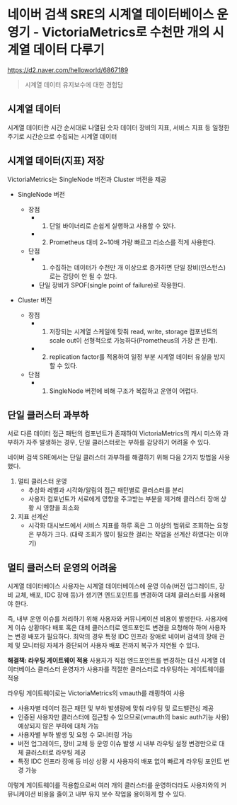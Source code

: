 네이버 검색 SRE의 시계열 데이터베이스 운영기 - VictoriaMetrics로 수천만 개의 시계열 데이터 다루기
=

https://d2.naver.com/helloworld/6867189

> 시계열 데이터 유지보수에 대한 경험담

시계열 데이터
-
시계열 데이터란 시간 순서대로 나열된 숫자 데이터
장비의 지표, 서비스 지표 등 일정한 주기로 시간순으로 수집되는 시계열 데이터

시계열 데이터(지표) 저장
-
VictoriaMetrics는 SingleNode 버전과 Cluster 버전을 제공

- SingleNode 버전
  - 장점
    - 1. 단일 바이너리로 손쉽게 실행하고 사용할 수 있다.
    - 2. Prometheus 대비 2~10배 가량 빠르고 리소스를 적게 사용한다.
  -  단점
     -  1. 수집하는 데이터가 수천만 개 이상으로 증가하면 단일 장비(인스턴스)로는 감당이 안 될 수 있다.
     -  단일 장비가 SPOF(single point of failure)로 작용한다.

- Cluster 버전
  - 장점
    - 1. 저장되는 시계열 스케일에 맞춰 read, write, storage 컴포넌트의 scale out이 선형적으로 가능하다(Prometheus의 가장 큰 한계).
    - 2. replication factor를 적용하여 일정 부분 시계열 데이터 유실을 방지할 수 있다.
  - 단점
    - 1. SingleNode 버전에 비해 구조가 복잡하고 운영이 어렵다.

단일 클러스터 과부하
-
서로 다른 데이터 접근 패턴의 컴포넌트가 존재하여 VictoriaMetrics의 캐시 미스와 과부하가 자주 발생하는 경우, 단일 클러스터로는 부하를 감당하기 어려울 수 있다.

네이버 검색 SRE에서는 단일 클러스터 과부하를 해결하기 위해 다음 2가지 방법을 사용했다.

1. 멀티 클러스터 운영
   - 추상화 레벨과 시각화/알림의 접근 패턴별로 클러스터를 분리
   - 사용자 컴포넌트가 서로에게 영향을 주고받는 부분을 제거해 클러스터 장애 상황 시 영향을 최소화
2. 지표 선계산
   - 시각화 대시보드에서 서비스 지표를 하루 혹은 그 이상의 범위로 조회하는 요청은 부하가 크다. (대략 조회가 많이 필요한 걸리는 작업을 선계산 하였다는 이야기)
   
멀티 클러스터 운영의 어려움
-
시계열 데이터베이스 사용자는 시계열 데이터베이스에 운영 이슈(버전 업그레이드, 장비 교체, 배포, IDC 장애 등)가 생기면 엔드포인트를 변경하여 대체 클러스터를 사용해야 한다.

즉, 내부 운영 이슈를 처리하기 위해 사용자와 커뮤니케이션 비용이 발생한다. 사용자에게 이슈 상황마다 배포 혹은 대체 클러스터로 엔드포인트 변경을 요청해야 하며 사용자는 변경 배포가 필요하다. 최악의 경우 특정 IDC 인프라 장애로 네이버 검색의 장애 관제 및 모니터링 자체가 중단되어 사용자 배포 전까지 복구가 지연될 수 있다.

**해결책: 라우팅 게이트웨이 적용**
사용자가 직접 엔드포인트를 변경하는 대신 시계열 데이터베이스 클러스터 운영자가 사용자를 적절한 클러스터로 라우팅하는 게이트웨이를 적용

라우팅 게이트웨이로는 VictoriaMetrics의 vmauth를 래핑하여 사용

- 사용자별 데이터 접근 패턴 및 부하 발생량에 맞춰 라우팅 및 로드밸런싱 제공
- 인증된 사용자만 클러스터에 접근할 수 있으므로(vmauth의 basic auth기능 사용) 예상되지 않은 부하에 대처 가능
- 사용자별 부하 발생 및 요청 수 모니터링 가능
- 버전 업그레이드, 장비 교체 등 운영 이슈 발생 시 내부 라우팅 설정 변경만으로 대체 클러스터로 라우팅 제공
- 특정 IDC 인프라 장애 등 비상 상황 시 사용자의 배포 없이 빠르게 라우팅 포인트 변경 가능

이렇게 게이트웨이를 적용함으로써 여러 개의 클러스터를 운영하더라도 사용자와의 커뮤니케이션 비용을 줄이고 내부 유지 보수 작업을 용이하게 할 수 있다.
